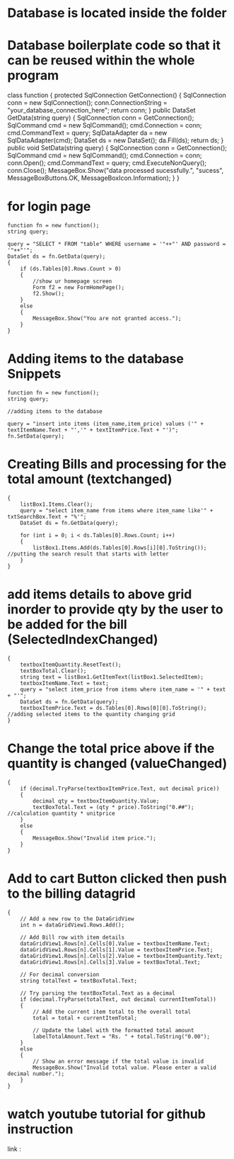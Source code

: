 # Database is located inside the folder

# Database boilerplate code so that it can be reused within the whole program

<!-- database function -->
class function
{
    protected SqlConnection GetConnection()
    {
        SqlConnection conn = new SqlConnection();
        conn.ConnectionString = "your_database_connection_here";
        return conn;
    }
    public DataSet GetData(string query)
    {
        SqlConnection conn = GetConnection();
        SqlCommand cmd = new SqlCommand();
        cmd.Connection = conn;
        cmd.CommandText = query;
        SqlDataAdapter da = new SqlDataAdapter(cmd);
        DataSet ds = new DataSet();
        da.Fill(ds);
        return ds;
    }
    public void SetData(string query)
    {
        SqlConnection conn = GetConnection();
        SqlCommand cmd = new SqlCommand();
        cmd.Connection = conn;
        conn.Open();
        cmd.CommandText = query;
        cmd.ExecuteNonQuery();
        conn.Close();
        MessageBox.Show("data processed sucessfully.", "sucess", MessageBoxButtons.OK, MessageBoxIcon.Information);
    }
}
<!-- database function -->






# for login page

<!-- Function declaration -->

    function fn = new function();
    string query;

<!-- when button clicked check login credential from database-->

    query = "SELECT * FROM "table" WHERE username = '"++"' AND password = '"++"'";
    DataSet ds = fn.GetData(query);
    {
        if (ds.Tables[0].Rows.Count > 0)
        {
            //show ur homepage screen
            Form f2 = new FormHomePage();
            f2.Show();
        }
        else
        {
            MessageBox.Show("You are not granted access.");
        }
    }

# Adding items to the database Snippets

<!-- Function declaration -->

    function fn = new function();
    string query;

<!-- Query to add item_name and item_price to database -->

    //adding items to the database

    query = "insert into items (item_name,item_price) values ('" + textItemName.Text + "','" + textItemPrice.Text + "')";
    fn.SetData(query);


# Creating Bills and processing for the total amount (textchanged)

<!-- creating listbox and check for the "textchanged" to search the items --> 

    {
        listBox1.Items.Clear();
        query = "select item_name from items where item_name like'" + txtSearchBox.Text + "%'";
        DataSet ds = fn.GetData(query);

        for (int i = 0; i < ds.Tables[0].Rows.Count; i++)
        {
            listBox1.Items.Add(ds.Tables[0].Rows[i][0].ToString());     //putting the search result that starts with letter 
        }
    }

#   add items details to above grid inorder to provide qty by the user to be added for the bill (SelectedIndexChanged)

    {
        textboxItemQuantity.ResetText();
        textBoxTotal.Clear();
        string text = listBox1.GetItemText(listBox1.SelectedItem);
        textboxItemName.Text = text;
        query = "select item_price from items where item_name = '" + text + "'";
        DataSet ds = fn.GetData(query);
        textboxItemPrice.Text = ds.Tables[0].Rows[0][0].ToString();  //adding selected items to the quantity changing grid
    }


# Change the total price above if the quantity is changed  (valueChanged)


    {
        if (decimal.TryParse(textboxItemPrice.Text, out decimal price))
        {
            decimal qty = textboxItemQuantity.Value;
            textBoxTotal.Text = (qty * price).ToString("0.##");    //calculation quantity * unitprice
        }
        else
        {
            MessageBox.Show("Invalid item price.");
        }
    }


# Add to cart Button clicked then push to the billing datagrid

    {
        // Add a new row to the DataGridView
        int n = dataGridView1.Rows.Add();

        // Add Bill row with item details
        dataGridView1.Rows[n].Cells[0].Value = textboxItemName.Text;
        dataGridView1.Rows[n].Cells[1].Value = textboxItemPrice.Text;
        dataGridView1.Rows[n].Cells[2].Value = textboxItemQuantity.Text;
        dataGridView1.Rows[n].Cells[3].Value = textBoxTotal.Text;

        // For decimal conversion
        string totalText = textBoxTotal.Text;

        // Try parsing the textBoxTotal.Text as a decimal
        if (decimal.TryParse(totalText, out decimal currentItemTotal))
        {
            // Add the current item total to the overall total
            total = total + currentItemTotal;

            // Update the label with the formatted total amount
            labelTotalAmount.Text = "Rs. " + total.ToString("0.00");
        }
        else
        {
            // Show an error message if the total value is invalid
            MessageBox.Show("Invalid total value. Please enter a valid decimal number.");
        }
    }

# watch youtube tutorial for github instruction
link :
